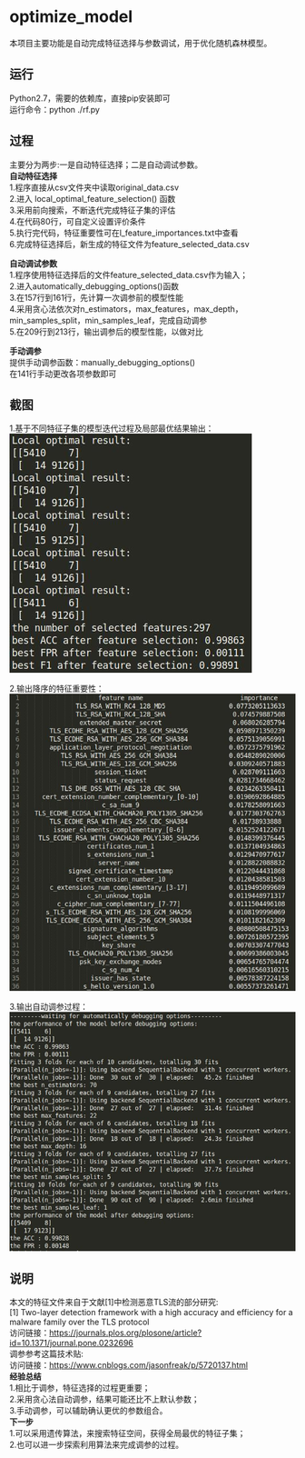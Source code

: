 # optimize_model
本项目主要功能是自动完成特征选择与参数调试，用于优化随机森林模型。

## 运行  
Python2.7，需要的依赖库，直接pip安装即可  
运行命令：python ./rf.py   

## 过程  
主要分为两步:一是自动特征选择；二是自动调试参数。  
**自动特征选择**  
1.程序直接从csv文件夹中读取original_data.csv  
2.进入 local_optimal_feature_selection() 函数  
3.采用前向搜索，不断迭代完成特征子集的评估  
4.在代码80行，可自定义设置评价条件  
5.执行完代码，特征重要性可在l_feature_importances.txt中查看  
6.完成特征选择后，新生成的特征文件为feature_selected_data.csv  

**自动调试参数**  
1.程序使用特征选择后的文件feature_selected_data.csv作为输入；  
2.进入automatically_debugging_options()函数  
3.在157行到161行，先计算一次调参前的模型性能  
4.采用贪心法依次对n_estimators，max_features，max_depth，min_samples_split，min_samples_leaf，完成自动调参  
5.在209行到213行，输出调参后的模型性能，以做对比  
  
**手动调参**  
提供手动调参函数：manually_debugging_options()  
在141行手动更改各项参数即可  
  
## 截图  
1.基于不同特征子集的模型迭代过程及局部最优结果输出：     
![image](https://github.com/NewBee119/optimize_model/blob/main/img/fs.jpg)      
  
2.输出降序的特征重要性：   
![image](https://github.com/NewBee119/optimize_model/blob/main/img/fi.jpg)    
  
3.输出自动调参过程：  
![image](https://github.com/NewBee119/optimize_model/blob/main/img/dp.jpg)    

## 说明  
本文的特征文件来自于文献[1]中检测恶意TLS流的部分研究:  
[1] Two-layer detection framework with a high accuracy and efficiency for a malware family over the TLS protocol  
访问链接：https://journals.plos.org/plosone/article?id=10.1371/journal.pone.0232696  
调参参考这篇技术贴:  
访问链接：https://www.cnblogs.com/jasonfreak/p/5720137.html  
**经验总结**  
  1.相比于调参，特征选择的过程更重要；  
  2.采用贪心法自动调参，结果可能还比不上默认参数；  
  3.手动调参，可以辅助确认更优的参数组合。  
**下一步**  
  1.可以采用遗传算法，来搜索特征空间，获得全局最优的特征子集；  
  2.也可以进一步探索利用算法来完成调参的过程。  
